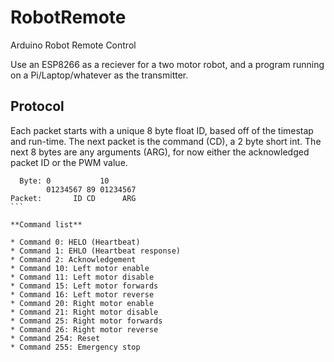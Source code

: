 # RobotRemote
Arduino Robot Remote Control

Use an ESP8266 as a reciever for a two motor robot, and a program running on a Pi/Laptop/whatever as the transmitter.

## Protocol

Each packet starts with a unique 8 byte float ID, based off of the timestap and run-time. The next packet is the command (CD), a 2 byte short int. The next 8 bytes are any arguments (ARG), for now either the acknowledged packet ID or the PWM value.

````
  Byte: 0           10
        01234567 89 01234567
Packet:       ID CD      ARG
```

**Command list**

* Command 0: HELO (Heartbeat) 
* Command 1: EHLO (Heartbeat response)
* Command 2: Acknowledgement
* Command 10: Left motor enable
* Command 11: Left motor disable
* Command 15: Left motor forwards
* Command 16: Left motor reverse
* Command 20: Right motor enable
* Command 21: Right motor disable
* Command 25: Right motor forwards
* Command 26: Right motor reverse
* Command 254: Reset
* Command 255: Emergency stop
